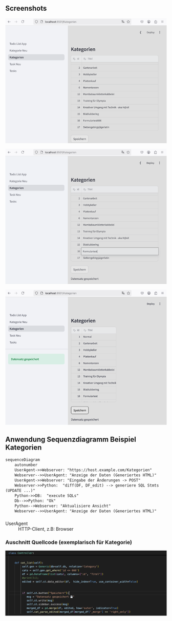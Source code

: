 ## Screenshots

![Kat. anzeigen](cat.png "Kat. anzeigen")

![Kat. ändern](cat_edit.png "Kat. ändern")

![Kat. speichern](cat_save.png "Kat. speichern")





## Anwendung Sequenzdiagramm Beispiel Kategorien

```mermaid
sequenceDiagram
    autonumber
    UserAgent->>Webserver: "https://host.example.com/Kategorien"
    Webserver-->>UserAgent: "Anzeige der Daten (Generiertes HTML)" 
    UserAgent->>Webserver: "Eingabe der Änderungen -> POST"
    Webserver->>Python:  "diff(DF, DF_edit) --> generiere SQL Stmts (UPDATE ...)" 
    Python->>DB:  "execute SQLs"
    Db-->>Python: "Ok"
    Python-->Webserver: "Aktualisiere Ansicht"
    Webserver-->>UserAgent: "Anzeige der Daten (Generiertes HTML)" 
```

### <dl>
<dt>UserAgent</dt> 
<dd>HTTP-Client, z.B: Browser</dd>
</dl>

### Auschnitt Quellcode (exemplarisch für Kategorie)

![Kat. Source](source_cat.png "Kat. Source")